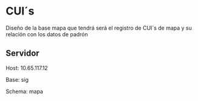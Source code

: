 # CUI´s

Diseño de la base mapa que tendrá será el registro de CUI´s de mapa y su relación con los datos de padrón

## Servidor
Host: 10.65.117.12

Base: sig

Schema: mapa
